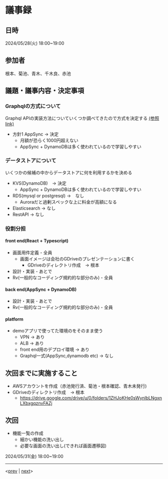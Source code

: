 
# 議事録
## 日時
2024/05/28(火) 18:00~19:00
## 参加者
根本、菊池、青木、千木良、赤池
## 議題・議事内容・決定事項
### Graphqlの方式について
Graphql APIの実装方法についていくつか調べてきたので方式を決定する
[(参照link)](https://github.com/Future-Csg3/nkaca-training-docs/blob/main/10_企画/01_GraphQL/index.md)

- 方針1 AppSync -> 決定
  - 月額が恐らく1000円超えない
  - AppSync + DynamoDBは多く使われているので学習しやすい

### データストアについて
いくつかの候補の中からデータストアに何を利用するかを決める
- KVS(DynamoDB)　-> 決定
  - AppSync + DynamoDBは多く使われているので学習しやすい
- RDS(mysql or postgresql) ->　なし
  - Auroraだと過剰スペックな上に料金が高額になる
- Elasticsearch -> なし
- RestAPI -> なし

### 役割分担
#### front end(React + Typescript)
- 画面用件定義 - 全員
  - 画面イメージは会社のGDriveのプレゼンテーションに書く
    - GDriveのディレクトリ作成　-> 根本
- 設計・実装 - あとで
- Rv(一般的なコーディング規約的な部分のみ) - 全員
#### back end(AppSync + DynamoDB)
- 設計・実装 - あとで
- Rv(一般的なコーディング規約的な部分のみ) - 全員
#### platform
- demoアプリで使ってた環境のをそのまま使う
  - VPN -> あり
  - ALB -> あり
  - front end用のデプロイ環境 -> あり
  - Graphql一式(AppSync,dynamodb etc) -> なし


## 次回までに実施すること
- AWSアカウントを作成（赤池発行済、菊池・根本確認、青木未発行)
- GDriveのディレクトリ作成　-> 根本
  - https://drive.google.com/drive/u/0/folders/1ZHJoKHe0sWynlbLNgxnLXbxgqznvFAZj

## 次回
- 機能一覧の作成
  - 細かい機能の洗い出し
  - 必要な画面の洗い出し(できれば画面遷移図)

2024/05/31(金) 18:00~19:00

---
<[prev](https://github.com/Future-Csg3/nkaca-training-docs/blob/main/01_議事録/20240524.md)
|
[next](https://github.com/Future-Csg3/nkaca-training-docs/blob/main/01_議事録/20240531.md)>
